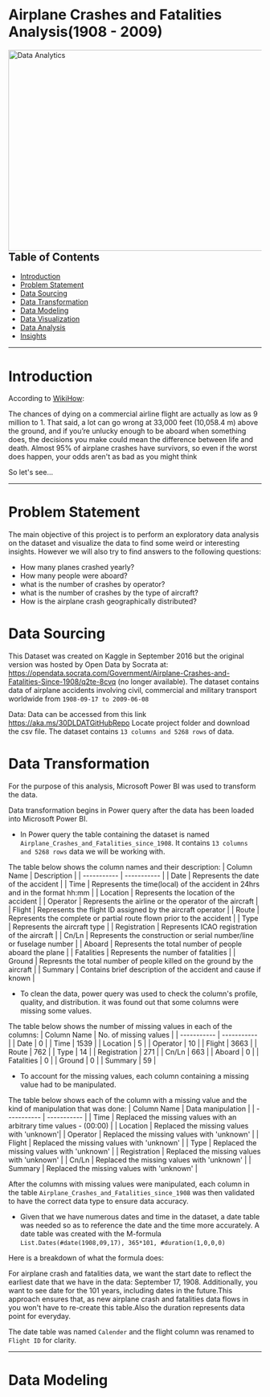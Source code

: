 # Airplane Crashes and Fatalities Analysis(1908 - 2009)
<img align="right" alt="Data Analytics" width="1000" height = "400" src="https://user-images.githubusercontent.com/106287208/180620178-7696afd1-82f1-48fb-81e4-6e87db068d07.jpg">

---


## Table of Contents

- [Introduction](https://github.com/globalsmile/Airline-Analysis#introduction)
- [Problem Statement](https://github.com/globalsmile/Airline-Analysis#Problem-Statement)
- [Data Sourcing](https://github.com/globalsmile/Airline-Analysis#Data-Sourcing)
- [Data Transformation](https://github.com/globalsmile/Airline-Analysis#Data-Transformation)
- [Data Modeling](https://github.com/globalsmile/Airline-Analysis#Data-Modeling)
- [Data Visualization](https://github.com/globalsmile/Airline-Analysis#Data-Visualization)
- [Data Analysis](https://github.com/globalsmile/Airline-Analysis#Data-Analysis)
- [Insights](https://github.com/globalsmile/Airline-Analysis#Insights)

---

# Introduction
According to [WikiHow](https://www.wikihow.com/Survive-a-Plane-Crash):

The chances of dying on a commercial airline flight are actually as low as 9 million to 1. That said, a lot can go wrong at 33,000 feet (10,058.4 m) above the ground, and if you’re unlucky enough to be aboard when something does, the decisions you make could mean the difference between life and death. Almost 95% of airplane crashes have survivors, so even if the worst does happen, your odds aren't as bad as you might think

So let's see...

---
# Problem Statement
The main objective of this project is to perform an exploratory data analysis on the dataset and visualize the data to find some weird or interesting insights.
However we will also try to find answers to the following questions:
- How many planes crashed yearly?
- How many people were aboard?
- what is the number of crashes by operator?
- what is the number of crashes by the type of aircraft?
- How is the airplane crash geographically distributed?

# Data Sourcing
This Dataset was created on Kaggle in September 2016 but the original version was hosted by Open Data by Socrata at:
https://opendata.socrata.com/Government/Airplane-Crashes-and-Fatalities-Since-1908/q2te-8cvq (no longer available). The dataset contains data of airplane accidents involving civil, commercial and military transport worldwide from `1908-09-17 to 2009-06-08`

Data:  Data can be accessed from this link  https://aka.ms/30DLDATGitHubRepo Locate project folder and download the csv file.
The dataset contains `13 columns and 5268 rows` of data.

# Data Transformation
For the purpose of this analysis, Microsoft Power BI was used to transform the data.

Data transformation begins in Power query after the data has been loaded into Microsoft Power BI.

- In Power query the table containing the dataset is named `Airplane_Crashes_and_Fatalities_since_1908`. It contains `13 columns and 5268 rows` data we will be working with.

The table below shows the column names and their description:
| Column Name | Description |
| ----------- | ----------- |
| Date | Represents the date of the accident |
| Time | Represents the time(local) of the accident in 24hrs and in the format hh:mm |
| Location | Represents the location of the accident |
| Operator | Represents the airline or the operator of the aircraft |
| Flight | Represents the flight ID assigned by the aircraft operator |
| Route | Represents the  complete or partial route flown prior to the accident |
| Type | Represents the aircraft type |
| Registration | Represents ICAO registration of the aircraft |
| Cn/Ln | Represents the construction or serial number/line or fuselage number |
| Aboard | Represents the total number of people aboard the plane |
| Fatalities | Represents the number of fatalities |
| Ground | Represnts the total number of people killed on the ground by the aircraft |
| Summary | Contains brief description of the accident and cause if known |

- To clean the data, power query was used to check the column's profile, quality, and distribution. it was found out that some columns were missing some values.

The table below shows the number of missing values in each of the columns:
| Column Name | No. of missing values |
| ----------- | ----------- |
| Date | 0 |
| Time | 1539 |
| Location | 5 |
| Operator | 10 |
| Flight | 3663 |
| Route | 762 |
| Type | 14 |
| Registration | 271 |
| Cn/Ln | 663 |
| Aboard | 0 |
| Fatalities | 0 |
| Ground | 0 |
| Summary | 59 |

- To account for the missing values, each column containing a missing value had to be manipulated.

The table below shows each of the column with a missing value and the kind of manipulation that was done:
| Column Name | Data manipulation |
| ----------- | ----------- |
| Time | Replaced the missing values with an arbitrary time values - (00:00) |
| Location | Replaced the missing values with 'unknown'|
| Operator | Replaced the missing values with 'unknown' |
| Flight | Replaced the missing values with 'unknown' |
| Type | Replaced the missing values with 'unknown' |
| Registration | Replaced the missing values with 'unknown' |
| Cn/Ln | Replaced the missing values with 'unknown' |
| Summary | Replaced the missing values with 'unknown' |

After the columns with missing values were manipulated, each column in the table `Airplane_Crashes_and_Fatalities_since_1908`  was then validated to have the correct data type to ensure data accuracy.

- Given that we have numerous dates and time in the dataset, a date table was needed so as to reference the date and the time more accurately.
A date table was created with the M-formula `List.Dates(#date(1908,09,17), 365*101, #duration(1,0,0,0)`

Here is a breakdown of what the formula does:

For airplane crash and fatalities data, we want the start date to reflect the earliest date that we have in the data: September 17, 1908. Additionally, you want to see date for the 101 years, including dates in the future.This approach ensures that, as new airplane crash and fatalities data flows in you won't have to re-create this table.Also the duration represents data point for everyday.

The date table was named `Calender` and the flight column was renamed to `Flight ID` for clarity.

---

# Data Modeling

